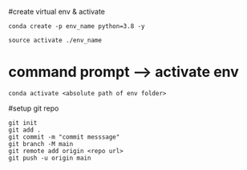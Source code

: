 #create virtual env & activate

```
conda create -p env_name python=3.8 -y
```

```
source activate ./env_name
```
# command prompt --> activate env
```
conda activate <absolute path of env folder>
```

#setup git repo

```
git init
git add .
git commit -m "commit messsage"
git branch -M main
git remote add origin <repo url>
git push -u origin main
```
